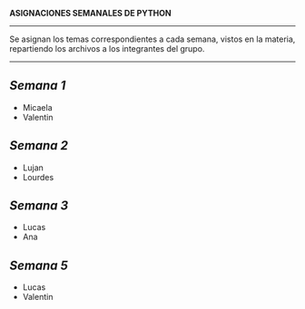 **ASIGNACIONES SEMANALES DE PYTHON**
________________________________________________________________________________________________________________________

Se asignan los temas correspondientes a cada semana, vistos en la materia, repartiendo los archivos a los integrantes del grupo.

________________________________________________________________________________________________________________________
*Semana 1*
------------------------------------------------------------------------------------------------------------------------
* Micaela
* Valentin
  
*Semana 2*
------------------------------------------------------------------------------------------------------------------------
* Lujan
* Lourdes

*Semana 3*
------------------------------------------------------------------------------------------------------------------------
* Lucas
* Ana

*Semana 5*
------------------------------------------------------------------------------------------------------------------------
* Lucas
* Valentin
